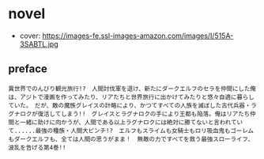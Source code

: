 # novel

- cover: https://images-fe.ssl-images-amazon.com/images/I/515A-3SABTL.jpg

## preface


```
異世界でのんびり観光旅行!?　人間討伐軍を退け、新たにダークエルフのセラを仲間にした俺は、アジトで漫画を作ってみたり、リアたちと世界旅行に出かけてみたりと悠々自適に暮らしていた。　だが、敵の魔族グレイスの計略により、かつてすべての人族を滅ぼした古代兵器・ラグナロクが復活してしまう!!　グレイスとラグナロクの手により王都も陥落。俺はリアたち仲間と一緒に助けに向かうが、人間である以上ラグナロクには絶対に勝てないと言われていて......最強の種族・人間大ピンチ!?　エルフもスライムも女騎士もロリ吸血鬼もゴーレムもダークエルフも、全ては人間の思うがまま！　無敵の力ですべてを救う最強スローライフ、波乱を告げる第4巻!!
```
